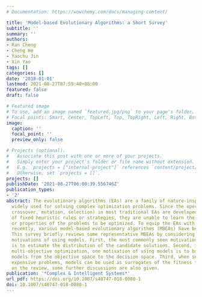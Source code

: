 ```yaml
---
# Documentation: https://wowchemy.com/docs/managing-content/

title: 'Model-based Evolutionary Algorithms: a Short Survey'
subtitle: ''
summary: ''
authors:
- Ran Cheng
- Cheng He
- Yaochu Jin
- Xin Yao
tags: []
categories: []
date: '2018-01-01'
lastmod: 2021-08-27T07:59:40+08:00
featured: false
draft: false

# Featured image
# To use, add an image named `featured.jpg/png` to your page's folder.
# Focal points: Smart, Center, TopLeft, Top, TopRight, Left, Right, BottomLeft, Bottom, BottomRight.
image:
  caption: ''
  focal_point: ''
  preview_only: false

# Projects (optional).
#   Associate this post with one or more of your projects.
#   Simply enter your project's folder or file name without extension.
#   E.g. `projects = ["internal-project"]` references `content/project/deep-learning/index.md`.
#   Otherwise, set `projects = []`.
projects: []
publishDate: '2021-08-27T06:00:39.556746Z'
publication_types:
- '2'
abstract: The evolutionary algorithms (EAs) are a family of nature-inspired algorithms
  widely used for solving complex optimization problems. Since the operators (e.g.
  crossover, mutation, selection) in most traditional EAs are developed on the basis
  of fixed heuristic rules or strategies, they are unable to learn the structures
  or properties of the problems to be optimized. To equip the EAs with learning abilities,
  recently, various model-based evolutionary algorithms (MBEAs) have been proposed.
  This survey briefly reviews some representative MBEAs by considering three different
  motivations of using models. First, the most commonly seen motivation of using models
  is to estimate the distribution of the candidate solutions. Second, in evolutionary
  multi-objective optimization, one motivation of using models is to build the inverse
  models from the objective space to the decision space. Third, when solving computationally
  expensive problems, models can be used as surrogates of the fitness functions. Based
  on the review, some further discussions are also given.
publication: '*Complex & Intelligent Systems*'
url_pdf: https://doi.org/10.1007/s40747-018-0080-1
doi: 10.1007/s40747-018-0080-1
---
```

